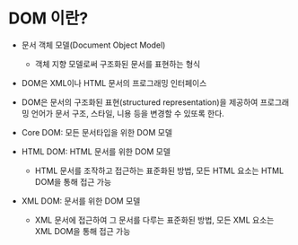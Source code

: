 # DOM 이란?
* 문서 객체 모델(Document Object Model)
    * 객체 지향 모델로써 구조화된 문서를 표현하는 형식
* DOM은 XML이나 HTML 문서의 프로그래밍 인터페이스 
* DOM은 문서의 구조화된 표현(structured representation)을 제공하여 프로그래밍 언어가 문서 구조, 스타일, 니용 등을 변경할 수 있또록 한다.

* Core DOM: 모든 문서타입을 위한 DOM 모델
* HTML DOM: HTML 문서를 위한 DOM 모델
    * HTML 문서를 조작하고 접근하는 표준화된 방법, 모든 HTML 요소는 HTML DOM을 통해 접근 가능
* XML DOM: 문서를 위한 DOM 모델
    * XML 문서에 접근하여 그 문서를 다루는 표준화된 방법, 모든 XML 요소는 XML DOM을 통해 접근 가능
